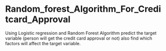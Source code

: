 # Random_forest_Algorithm_For_Creditcard_Approval
Using Logistic regression and Random Forest Algorithm predict the target variable (person will get the credit card approval or not) 
also find which factors will affect the target variable. 
